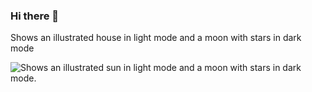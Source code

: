 ### Hi there 👋
Shows an illustrated house in light mode and a moon with stars in dark mode
<!--
**jimmychen338/jimmychen338** is a ✨ _special_ ✨ repository because its `README.md` (this file) appears on your GitHub profile.

Here are some ideas to get you started:

- 🔭 I’m currently working on ...
- 🌱 I’m currently learning ...
- 👯 I’m looking to collaborate on ...
- 🤔 I’m looking for help with ...
- 💬 Ask me about ...
- 📫 How to reach me: ...
- 😄 Pronouns: ...
- ⚡ Fun fact: ...
-->
<picture>
  <source media="(prefers-color-scheme: dark)" srcset="https://cdn.pixabay.com/photo/2017/02/01/10/44/design-art-2029562_640.png">
  <source media="(prefers-color-scheme: light)" srcset="https://cdn.pixabay.com/photo/2020/05/25/13/41/chalet-5218666_1280.png">
  <img alt="Shows an illustrated sun in light mode and a moon with stars in dark mode." src="https://github-production-user-asset-6210df.s3.amazonaws.com/56575472/269148565-fb0aa1cc-8f7b-46a9-b4f9-3ea8be47a209.jpg)">
</picture>

